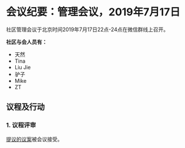 # 会议纪要：管理会议，2019年7月17日

社区管理会议于北京时间2019年7月17日22点-24点在微信群线上召开。

**社区与会人员有：**

- 天然
- Tina
- Liu Jie
- 驴子
- Mike
- ZT

## 议程及行动

### 1. 议程评审

[提议的议案](https://github.com/carboclan/pm/issues/41)被会议接受。
